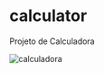 # calculator
Projeto de Calculadora

![calculadora](https://user-images.githubusercontent.com/8655332/67316081-34f68900-f4de-11e9-8e52-ca25b1292a22.png)